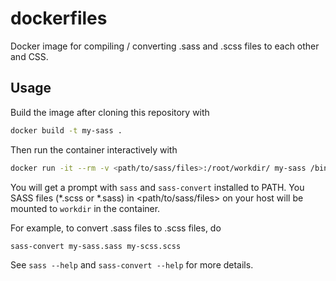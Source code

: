# dockerfiles

Docker image for compiling / converting .sass and .scss files to each other and
CSS.

## Usage

Build the image after cloning this repository with

```bash
docker build -t my-sass .
```

Then run the container interactively with

```bash
docker run -it --rm -v <path/to/sass/files>:/root/workdir/ my-sass /bin/bash
```

You will get a prompt with ```sass``` and ```sass-convert``` installed to PATH.
You SASS files (*.scss or *.sass) in <path/to/sass/files> on your host will be
mounted to ```workdir``` in the container.

For example, to convert .sass files to .scss files, do

```bash
sass-convert my-sass.sass my-scss.scss
```

See ```sass --help``` and ```sass-convert --help``` for more details.
